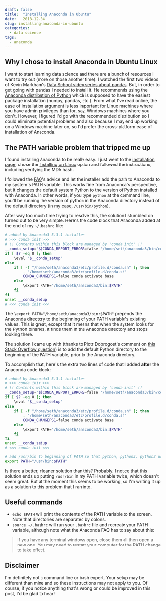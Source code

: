 ```yaml
---
draft: false
title:  "Installing Anaconda in Ubuntu"
date:   2018-12-04
slug: installing-anaconda-in-ubuntu
categories:
  - data science
tags:
  - anaconda
---
```


## Why I chose to install Anaconda in Ubuntu Linux

I want to start learning data science and there are a bunch of resources I want to try out (more on those another time). I watched the first two videos of Kevin Markham's [Data School video series about pandas](https://www.dataschool.io/easier-data-analysis-with-pandas/). But, in order to get going with pandas I needed to install it. He recommends using the [Anaconda distribution of Python](https://docs.anaconda.com/anaconda/) which is supposed to have the easiest package installation (numpy, pandas, etc.). From what I've read online, the ease of installation argument is less important for Linux machines where you have admin privileges than for, say, Windows machines where you don't. However, I figured I'd go with the recommended distribution so I could eliminate potential problems and also because I may end up working on a Windows machine later on, so I'd prefer the cross-platform ease of installation of Anaconda. 

## The PATH variable problem that tripped me up

I found installing Anaconda to be really easy. I just went to the [installation page](https://docs.anaconda.com/anaconda/install/), chose the [Installing on Linux](https://docs.anaconda.com/anaconda/install/linux/) option and followed the instructions, including verifying the MD5 hash.

I followed the [FAQ](https://docs.anaconda.com/anaconda/user-guide/faq/#distribution-faq-linux-path)'s advice and let the installer add the path to Anaconda to my system's PATH variable. This works fine from Anaconda's perspective, but it changes the default system Python to the version of Python installed with Anaconda. In other words, if you type `python` at the command line, you'll be running the version of python in the Anaconda directory instead of the default directory (in my case, `/usr/bin/python`).

After way too much time trying to resolve this, the solution I stumbled on turned out to be very simple. Here's the code block that Anaconda added at the end of my `~/.bashrc` file:

```bash
# added by Anaconda3 5.3.1 installer
# >>> conda init >>>
# !! Contents within this block are managed by 'conda init' !!
__conda_setup="$(CONDA_REPORT_ERRORS=false '/home/seth/anaconda3/bin/conda' shell.bash hook 2> /dev/null)"
if [ $? -eq 0 ]; then
    \eval "$__conda_setup"
else
    if [ -f "/home/seth/anaconda3/etc/profile.d/conda.sh" ]; then
        . "/home/seth/anaconda3/etc/profile.d/conda.sh"
        CONDA_CHANGEPS1=false conda activate base
    else
        \export PATH="/home/seth/anaconda3/bin:$PATH"
    fi
fi
unset __conda_setup
# <<< conda init <<<
```

The `\export PATH="/home/seth/anaconda3/bin:$PATH"` prepends the Anaconda directory to the beginning of your PATH variable's existing values. This is great, except that it means that when the system looks for the Python binaries, it finds them in the Anaconda directory and stops looking there.

The solution I came up with (thanks to Piotr Dobrogost's comment on [this Stack Overflow question](https://stackoverflow.com/questions/24664435/use-default-python-rather-than-anaconda-installation-when-called-from-the-termin)) is to add the default Python directory to the beginning of the PATH variable, prior to the Anaconda directory.

To accomplish that, here's the extra two lines of code that I added **after** the Anaconda code block:

```bash
# added by Anaconda3 5.3.1 installer
# >>> conda init >>>
# !! Contents within this block are managed by 'conda init' !!
__conda_setup="$(CONDA_REPORT_ERRORS=false '/home/seth/anaconda3/bin/conda' shell.bash hook 2> /dev/null)"
if [ $? -eq 0 ]; then
    \eval "$__conda_setup"
else
    if [ -f "/home/seth/anaconda3/etc/profile.d/conda.sh" ]; then
        . "/home/seth/anaconda3/etc/profile.d/conda.sh"
        CONDA_CHANGEPS1=false conda activate base
    else
        \export PATH="/home/seth/anaconda3/bin:$PATH"
    fi
fi
unset __conda_setup
# <<< conda init <<<

# add /usr/bin to beginning of PATH so that python, python3, python2 use default system python not Anaconda python 
export PATH="/usr/bin:$PATH"
```

Is there a better, cleaner solution than this? Probably. I notice that this solution ends up putting `/usr/bin` in my PATH variable twice, which doesn't seem great. But at the moment this seems to be working, so I'm writing it up as a solution to this problem that I ran into.

## Useful commands

- `echo $PATH` will print the contents of the PATH variable to the screen. Note that directories are separated by colons.
- `source ~/.bashrc` will run your `.bashrc` file and recreate your PATH variable, although note what the Anaconda FAQ has to say about this:

> If you have any terminal windows open, close them all then open a new one. You may need to restart your computer for the PATH change to take effect. 

## Disclaimer

I'm definitely not a command line or bash expert. Your setup may be different than mine and so these instructions may not apply to you. Of course, if you notice anything that's wrong or could be improved in this post, I'd be glad to hear!